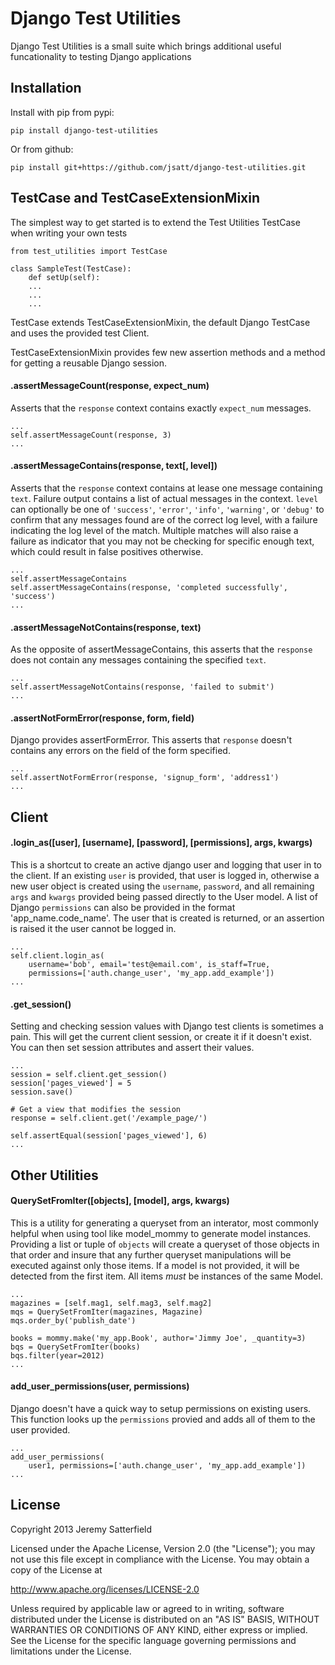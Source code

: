 Django Test Utilities
======================

Django Test Utilities is a small suite which brings additional useful
funcationality to testing Django applications


Installation
------------
Install with pip from pypi:

    pip install django-test-utilities

Or from github:

    pip install git+https://github.com/jsatt/django-test-utilities.git


TestCase and TestCaseExtensionMixin
-----------------------------------
The simplest way to get started is to extend the Test Utilities TestCase when
writing your own tests

    from test_utilities import TestCase

    class SampleTest(TestCase):
        def setUp(self):
        ...
        ...
        ...

TestCase extends TestCaseExtensionMixin, the default Django TestCase and uses
the provided test Client.

TestCaseExtensionMixin provides few new assertion methods and a method for
getting a reusable Django session.

#### .assertMessageCount(response, expect_num) ####

Asserts that the `response` context contains exactly `expect_num` messages.

    ...
    self.assertMessageCount(response, 3)
    ...

#### .assertMessageContains(response, text[, level]) ####

Asserts that the `response` context contains at lease one message
containing `text`. Failure output contains a list of actual messages in the
context. `level` can optionally be one of `'success'`, `'error'`, `'info'`,
`'warning'`, or `'debug'` to confirm that any messages found are of the
correct log level, with a failure indicating the log level of the match.
Multiple matches will also raise a failure as indicator that you may not be
checking for specific enough text, which could result in false positives
otherwise.

    ...
    self.assertMessageContains
    self.assertMessageContains(response, 'completed successfully', 'success')
    ...

#### .assertMessageNotContains(response, text) ####

As the opposite of assertMessageContains, this asserts that the `response`
does not contain any messages containing the specified `text`.

    ...
    self.assertMessageNotContains(response, 'failed to submit')
    ...

#### .assertNotFormError(response, form, field) ####

Django provides assertFormError. This asserts that `response` doesn't
contains any errors on the field of the form specified.

    ...
    self.assertNotFormError(response, 'signup_form', 'address1')
    ...


Client
------

#### .login_as([user], [username], [password], [permissions], args, kwargs) ####

This is a shortcut to create an active django user and logging that user in
to the client. If an existing `user` is provided, that user is logged in,
otherwise a new user object is created using the `username`, `password`,
and all remaining `args` and `kwargs` provided being passed directly to the
User model.  A list of Django `permissions` can also be provided in the
format 'app_name.code_name'. The user that is created is returned, or an
assertion is raised it the user cannot be logged in.

    ...
    self.client.login_as(
        username='bob', email='test@email.com', is_staff=True,
        permissions=['auth.change_user', 'my_app.add_example'])
    ...

#### .get_session() ####

Setting and checking session values with Django test clients is sometimes a
pain. This will get the current client session, or create it if it doesn't
exist. You can then set session attributes and assert their values.

    ...
    session = self.client.get_session()
    session['pages_viewed'] = 5
    session.save()

    # Get a view that modifies the session
    response = self.client.get('/example_page/')

    self.assertEqual(session['pages_viewed'], 6)
    ...


Other Utilities
---------------

#### QuerySetFromIter([objects], [model], args, kwargs) ####

This is a utility for generating a queryset from an interator, most
commonly helpful when using tool like model_mommy to generate model
instances. Providing a list or tuple of `objects` will create a queryset of
those objects in that order and insure that any further queryset
manipulations will be executed against only those items. If a model is not
provided, it will be detected from the first item. All items *must* be
instances of the same Model.

    ...
    magazines = [self.mag1, self.mag3, self.mag2]
    mqs = QuerySetFromIter(magazines, Magazine)
    mqs.order_by('publish_date')

    books = mommy.make('my_app.Book', author='Jimmy Joe', _quantity=3)
    bqs = QuerySetFromIter(books)
    bqs.filter(year=2012)
    ...


#### add_user_permissions(user, permissions) ####

Django doesn't have a quick way to setup permissions on existing users.
This function looks up the `permissions` provied and adds all of them to
the user provided.

    ...
    add_user_permissions(
        user1, permissions=['auth.change_user', 'my_app.add_example'])
    ...


License
-------

Copyright 2013 Jeremy Satterfield

Licensed under the Apache License, Version 2.0 (the "License");
you may not use this file except in compliance with the License.
You may obtain a copy of the License at

http://www.apache.org/licenses/LICENSE-2.0

Unless required by applicable law or agreed to in writing, software
distributed under the License is distributed on an "AS IS" BASIS,
WITHOUT WARRANTIES OR CONDITIONS OF ANY KIND, either express or implied.
See the License for the specific language governing permissions and
limitations under the License.
